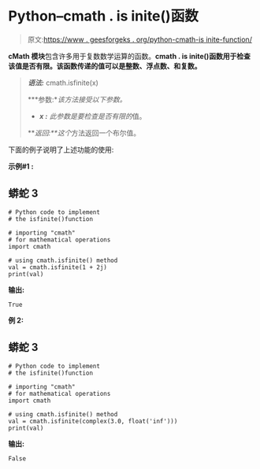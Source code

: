 # Python–cmath . is inite()函数

> 原文:[https://www . geesforgeks . org/python-cmath-is inite-function/](https://www.geeksforgeeks.org/python-cmath-isfinite-function/)

**cMath 模块**包含许多用于复数数学运算的函数。**cmath . is inite()**函数用于检查该值是否有限。该函数传递的值可以是**整数、浮点数、**和**复数。**

> ***语法:*** cmath.isfinite(x)
> 
> ***参数:**该方法接受以下参数。*
> 
> *   ***x :** 此参数是要检查是否有限的*值。
> 
> ***返回:**这个*方法返回一个布尔值。

下面的例子说明了上述功能的使用:

**示例#1 :**

## 蟒蛇 3

```
# Python code to implement
# the isfinite()function

# importing "cmath"
# for mathematical operations  
import cmath 

# using cmath.isfinite() method 
val = cmath.isfinite(1 + 2j) 
print(val)
```

**输出:**

```
True

```

**例 2:**

## 蟒蛇 3

```
# Python code to implement
# the isfinite()function

# importing "cmath"
# for mathematical operations  
import cmath 

# using cmath.isfinite() method 
val = cmath.isfinite(complex(3.0, float('inf')))
print(val)
```

**输出:**

```
False

```